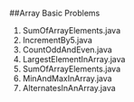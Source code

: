 ##Array Basic Problems
1. SumOfArrayElements.java
2. IncrementBy5.java
3. CountOddAndEven.java
4. LargestElementInArray.java
5. SumOfArrayElements.java
6. MinAndMaxInArray.java
7. AlternatesInAnArray.java
